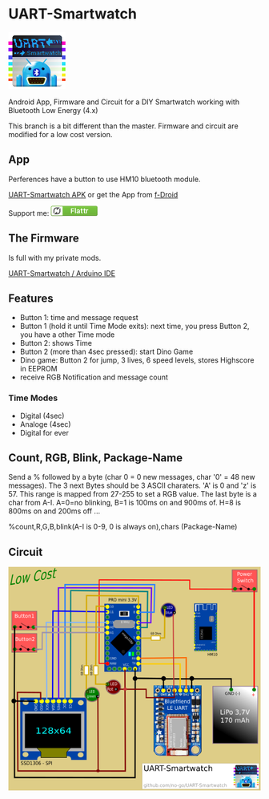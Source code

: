 # UART-Smartwatch

![logo](UART-Smartwatch_App/app/src/main/res/drawable/icon.png)

Android App, Firmware and Circuit for a DIY Smartwatch working with Bluetooth Low Energy (4.x)

This branch is a bit different than the master. Firmware and circuit are
modified for a low cost version.

## App

Perferences have a button to use HM10 bluetooth module.

[UART-Smartwatch APK](https://raw.githubusercontent.com/no-go/UART-Smartwatch/lowCost/UART-Smartwatch_App/app/app-release.apk) or get the App from [f-Droid](http://f-droid.org)

Support me: <a href="https://flattr.com/thing/5195407" target="_blank">![Flattr This](flattr.png)</a>

## The Firmware

Is full with my private mods.

[UART-Smartwatch / Arduino IDE](https://raw.githubusercontent.com/no-go/UART-Smartwatch/lowCost/UART-Smartwatch_firmware/UART-Smartwatch_firmware.ino)


## Features

- Button 1: time and message request
- Button 1 (hold it until Time Mode exits): next time, you press Button 2, you have a other Time mode
- Button 2: shows Time
- Button 2 (more than 4sec pressed): start Dino Game
- Dino game: Button 2 for jump, 3 lives, 6 speed levels, stores Highscore in EEPROM
- receive RGB Notification and message count

### Time Modes

- Digital (4sec)
- Analoge (4sec)
- Digital for ever

## Count, RGB, Blink, Package-Name

Send a % followed by a byte (char 0 = 0 new messages, char '0' = 48 new messages).
The 3 next Bytes should be 3 ASCII charaters. 'A' is 0 and 'z' is 57. This range is
mapped from 27-255 to set a RGB value. The last byte is a char from A-I. A=0=no blinking,
B=1 is 100ms on and 900ms of. H=8 is 800ms on and 200ms off ...

%count,R,G,B,blink(A-I is 0-9, 0 is always on),chars (Package-Name)

## Circuit

![give it a try](circuit.png)
